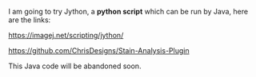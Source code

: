 I am going to try Jython, a **python script** which can be run by Java, here are the links:

https://imagej.net/scripting/jython/

https://github.com/ChrisDesigns/Stain-Analysis-Plugin

This Java code will be abandoned soon.

